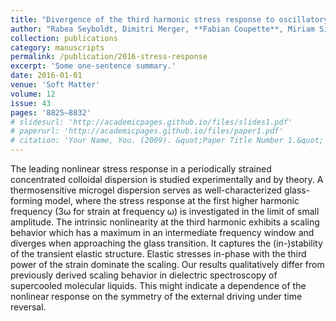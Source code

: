 ```yaml
---
title: "Divergence of the third harmonic stress response to oscillatory strain approaching the glass transition"
author: "Rabea Seyboldt, Dimitri Merger, **Fabian Coupette**, Miriam Siebenbürger, Matthias Ballauff, Manfred Wilhelm, and Matthias Fuchs"
collection: publications
category: manuscripts
permalink: /publication/2016-stress-response
excerpt: 'Some one-sentence summary.'
date: 2016-01-01
venue: 'Soft Matter'
volume: 12
issue: 43
pages: '8825–8832'
# slidesurl: 'http://academicpages.github.io/files/slides1.pdf'
# paperurl: 'http://academicpages.github.io/files/paper1.pdf'
# citation: 'Your Name, You. (2009). &quot;Paper Title Number 1.&quot; <i>Journal 1</i>. 1(1).'
---
```


The leading nonlinear stress response in a periodically strained concentrated colloidal dispersion is studied experimentally and by theory. A thermosensitive microgel dispersion serves as well-characterized glass-forming model, where the stress response at the first higher harmonic frequency (3ω for strain at frequency ω) is investigated in the limit of small amplitude. The intrinsic nonlinearity at the third harmonic exhibits a scaling behavior which has a maximum in an intermediate frequency window and diverges when approaching the glass transition. It captures the (in-)stability of the transient elastic structure. Elastic stresses in-phase with the third power of the strain dominate the scaling. Our results qualitatively differ from previously derived scaling behavior in dielectric spectroscopy of supercooled molecular liquids. This might indicate a dependence of the nonlinear response on the symmetry of the external driving under time reversal.